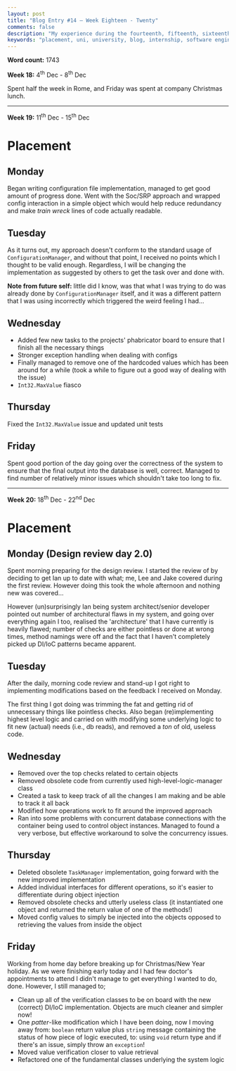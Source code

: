 ```yaml
---
layout: post
title: "Blog Entry #14 – Week Eighteen - Twenty"
comments: false
description: "My experience during the fourteenth, fifteenth, sixteenth and seventeenth week of the placement"
keywords: "placement, uni, university, blog, internship, software engineering, software development, week fourteen, week fifteen, phabricator, software development life cycle, c#, sql, subversion, svn, code review, debugging, christmas, fixes, music, automated algorithm design"
---
```


**Word count:** 1743

**Week 18:** 4<sup>th</sup> Dec - 8<sup>th</sup> Dec

Spent half the week in Rome, and Friday was spent at company Christmas lunch.

---

**Week 19:** 11<sup>th</sup> Dec - 15<sup>th</sup> Dec

# Placement
## Monday
Began writing configuration file implementation, managed to get good amount of progress done. Went with the Soc/SRP approach and wrapped config interaction in a simple object which would help reduce redundancy and make *train wreck* lines of code actually readable.

## Tuesday
As it turns out, my approach doesn't conform to the standard usage of `ConfigurationManager`, and without that point, I received no points which I thought to be valid enough. Regardless, I will be changing the implementation as suggested by others to get the task over and done with.

**Note from future self:** little did I know, was that what I was trying to do was already done by `ConfigurationManager` itself, and it was a different pattern that I was using incorrectly which triggered the weird feeling I had...

## Wednesday

- Added few new tasks to the projects' phabricator board to ensure that I finish all the necessary things
- Stronger exception handling when dealing with configs
- Finally managed to remove one of the hardcoded values which has been around for a while (took a while to figure out a good way of dealing with the issue)
- `Int32.MaxValue` fiasco

## Thursday
Fixed the `Int32.MaxValue` issue and updated unit tests

## Friday
Spent good portion of the day going over the correctness of the system to ensure that the final output into the database is well, correct. Managed to find number of relatively minor issues which shouldn't take too long to fix.

---

**Week 20:** 18<sup>th</sup> Dec - 22<sup>nd</sup> Dec

# Placement
## Monday (Design review day 2.0)
Spent morning preparing for the design review. I started the review of by deciding to get Ian up to date with what; me, Lee and Jake covered during the first review. However doing this took the whole afternoon and nothing new was covered...

However (un)surprisingly Ian being system architect/senior developer pointed out number of architectural flaws in my system, and going over everything again I too, realised the 'architecture' that I have currently is heavily flawed; number of checks are either pointless or done at wrong times, method namings were off and the fact that I haven't completely picked up DI/IoC patterns became apparent.

## Tuesday
After the daily, morning code review and stand-up I got right to implementing modifications based on the feedback I received on Monday.

The first thing I got doing was trimming the fat and getting rid of unnecessary things like pointless checks. Also began (re)implementing highest level logic and carried on with modifying some underlying logic to fit new (actual) needs (i.e., db reads), and removed a *ton* of old, useless code.

## Wednesday

- Removed over the top checks related to certain objects
- Removed obsolete code from currently used high-level-logic-manager class
- Created a task to keep track of all the changes I am making and be able to track it all back
- Modified how operations work to fit around the improved approach
- Ran into some problems with concurrent database connections with the container being used to control object instances. Managed to found a very verbose, but effective workaround to solve the concurrency issues. 

## Thursday

- Deleted obsolete `TaskManager` implementation, going forward with the new improved implementation
- Added individual interfaces for different operations, so it's easier to differentiate during object injection
- Removed obsolete checks and utterly useless class (it instantiated one object and returned the return value of one of the methods!)
- Moved config values to simply be injected into the objects opposed to retrieving the values from inside the object

## Friday
Working from home day before breaking up for Christmas/New Year holiday. As we were finishing early today and I had few doctor's appointments to attend I didn't manage to get everything I wanted to do, done. However, I still managed to;

- Clean up all of the verification classes to be on board with the new (correct) DI/IoC implementation. Objects are much cleaner and simpler now!
- One *patter*-like modification which I have been doing, now I moving away from: `boolean` return value plus `string` message containing the status of how piece of logic executed, to: using `void` return type and if there's an issue, simply throw an `exception`!
- Moved value verification closer to value retrieval
- Refactored one of the fundamental classes underlying the system logic
